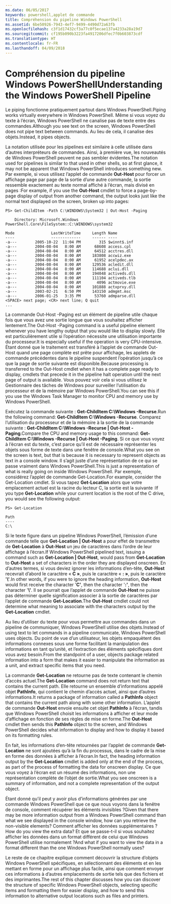 ```yaml
---
ms.date: 06/05/2017
keywords: powershell,applet de commande
title: Compréhension du pipeline Windows PowerShell
ms.assetid: 6be50926-7943-4ef7-9499-4490d72a63fb
ms.openlocfilehash: c3f1d17432cf3a77c0f5ecae137a4233a28a19d7
ms.sourcegitcommit: cf195b090b3223fa4917206dfec7f0b603873cdf
ms.translationtype: HT
ms.contentlocale: fr-FR
ms.lasthandoff: 04/09/2018
---
```

# <a name="understanding-the-windows-powershell-pipeline"></a><span data-ttu-id="da4b0-103">Compréhension du pipeline Windows PowerShell</span><span class="sxs-lookup"><span data-stu-id="da4b0-103">Understanding the Windows PowerShell Pipeline</span></span>
<span data-ttu-id="da4b0-104">Le piping fonctionne pratiquement partout dans Windows PowerShell.</span><span class="sxs-lookup"><span data-stu-id="da4b0-104">Piping works virtually everywhere in Windows PowerShell.</span></span> <span data-ttu-id="da4b0-105">Même si vous voyez du texte à l’écran, Windows PowerShell ne canalise pas de texte entre des commandes.</span><span class="sxs-lookup"><span data-stu-id="da4b0-105">Although you see text on the screen, Windows PowerShell does not pipe text between commands.</span></span> <span data-ttu-id="da4b0-106">Au lieu de cela, il canalise des objets.</span><span class="sxs-lookup"><span data-stu-id="da4b0-106">Instead, it pipes objects.</span></span>

<span data-ttu-id="da4b0-107">La notation utilisée pour les pipelines est similaire à celle utilisée dans d’autres interpréteurs de commandes. Ainsi, à première vue, les nouveautés de Windows PowerShell peuvent ne pas sembler évidentes.</span><span class="sxs-lookup"><span data-stu-id="da4b0-107">The notation used for pipelines is similar to that used in other shells, so at first glance, it may not be apparent that Windows PowerShell introduces something new.</span></span> <span data-ttu-id="da4b0-108">Par exemple, si vous utilisez l’applet de commande **Out-Host** pour forcer un affichage page par page de la sortie d’une autre commande, la sortie ressemble exactement au texte normal affiché à l’écran, mais divisé en pages :</span><span class="sxs-lookup"><span data-stu-id="da4b0-108">For example, if you use the **Out-Host** cmdlet to force a page-by-page display of output from another command, the output looks just like the normal text displayed on the screen, broken up into pages:</span></span>

```
PS> Get-ChildItem -Path C:\WINDOWS\System32 | Out-Host -Paging

    Directory: Microsoft.Windows PowerShell.Core\FileSystem::C:\WINDOWS\system32

Mode                LastWriteTime     Length Name
----                -------------     ------ ----
-a---        2005-10-22  11:04 PM        315 $winnt$.inf
-a---        2004-08-04   8:00 AM      68608 access.cpl
-a---        2004-08-04   8:00 AM      64512 acctres.dll
-a---        2004-08-04   8:00 AM     183808 accwiz.exe
-a---        2004-08-04   8:00 AM      61952 acelpdec.ax
-a---        2004-08-04   8:00 AM     129536 acledit.dll
-a---        2004-08-04   8:00 AM     114688 aclui.dll
-a---        2004-08-04   8:00 AM     194048 activeds.dll
-a---        2004-08-04   8:00 AM     111104 activeds.tlb
-a---        2004-08-04   8:00 AM       4096 actmovie.exe
-a---        2004-08-04   8:00 AM     101888 actxprxy.dll
-a---        2003-02-21   6:50 PM     143150 admgmt.msc
-a---        2006-01-25   3:35 PM      53760 admparse.dll
<SPACE> next page; <CR> next line; Q quit
...
```

<span data-ttu-id="da4b0-109">La commande Out-Host -Paging est un élément de pipeline utile chaque fois que vous avez une sortie longue que vous souhaitez afficher lentement.</span><span class="sxs-lookup"><span data-stu-id="da4b0-109">The Out-Host -Paging command is a useful pipeline element whenever you have lengthy output that you would like to display slowly.</span></span> <span data-ttu-id="da4b0-110">Elle est particulièrement utile si l’opération nécessite une utilisation importante du processeur.</span><span class="sxs-lookup"><span data-stu-id="da4b0-110">It is especially useful if the operation is very CPU-intensive.</span></span> <span data-ttu-id="da4b0-111">Étant donné que le traitement est transféré à l’applet de commande Out-Host quand une page complète est prête pour affichage, les applets de commande précédentes dans le pipeline suspendent l’opération jusqu’à ce que la page de sortie suivante est disponible.</span><span class="sxs-lookup"><span data-stu-id="da4b0-111">Because processing is transferred to the Out-Host cmdlet when it has a complete page ready to display, cmdlets that precede it in the pipeline halt operation until the next page of output is available.</span></span> <span data-ttu-id="da4b0-112">Vous pouvez voir cela si vous utilisez le Gestionnaire des tâches de Windows pour surveiller l’utilisation du processeur et de la mémoire par Windows PowerShell.</span><span class="sxs-lookup"><span data-stu-id="da4b0-112">You can see this if you use the Windows Task Manager to monitor CPU and memory use by Windows PowerShell.</span></span>

<span data-ttu-id="da4b0-113">Exécutez la commande suivante : **Get-ChildItem C:\\Windows -Recurse**.</span><span class="sxs-lookup"><span data-stu-id="da4b0-113">Run the following command: **Get-ChildItem C:\\Windows -Recurse**.</span></span> <span data-ttu-id="da4b0-114">Comparez l’utilisation du processeur et de la mémoire à la sortie de la commande suivante : **Get-ChildItem C:\\Windows -Recurse | Out-Host -Paging**.</span><span class="sxs-lookup"><span data-stu-id="da4b0-114">Compare the CPU and memory usage to this command: **Get-ChildItem C:\\Windows -Recurse | Out-Host -Paging**.</span></span> <span data-ttu-id="da4b0-115">Si ce que vous voyez à l’écran est du texte, c’est parce qu’il est de nécessaire représenter les objets sous forme de texte dans une fenêtre de console.</span><span class="sxs-lookup"><span data-stu-id="da4b0-115">What you see on the screen is text, but that is because it is necessary to represent objects as text in a console window.</span></span> <span data-ttu-id="da4b0-116">Il s’agit juste d’une représentation de ce qui se passe vraiment dans Windows PowerShell.</span><span class="sxs-lookup"><span data-stu-id="da4b0-116">This is just a representation of what is really going on inside Windows PowerShell.</span></span> <span data-ttu-id="da4b0-117">Par exemple, considérez l’applet de commande Get-Location.</span><span class="sxs-lookup"><span data-stu-id="da4b0-117">For example, consider the Get-Location cmdlet.</span></span> <span data-ttu-id="da4b0-118">Si vous tapez **Get-Location** alors que votre emplacement actuel est la racine du lecteur C, la sortie est la suivante :</span><span class="sxs-lookup"><span data-stu-id="da4b0-118">If you type **Get-Location** while your current location is the root of the C drive, you would see the following output:</span></span>

```
PS> Get-Location

Path
----
C:\
```

<span data-ttu-id="da4b0-119">Si le texte figure dans un pipeline Windows PowerShell, l’émission d’une commande telle que **Get-Location | Out-Host** a pour effet de transmettre de **Get-Location** à **Out-Host** un jeu de caractères dans l’ordre de leur affichage à l’écran.</span><span class="sxs-lookup"><span data-stu-id="da4b0-119">If Windows PowerShell pipelined text, issuing a command such as **Get-Location | Out-Host**, would pass from **Get-Location** to **Out-Host** a set of characters in the order they are displayed onscreen.</span></span> <span data-ttu-id="da4b0-120">En d’autres termes, si vous deviez ignorer les informations d’en-tête, **Out-Host** recevrait d’abord le caractère « **C »**, puis le caractère « **: »**, puis le caractère '**\\'**.</span><span class="sxs-lookup"><span data-stu-id="da4b0-120">In other words, if you were to ignore the heading information, **Out-Host** would first receive the character '**C'**, then the character '**:'**, then the character '**\\'**.</span></span> <span data-ttu-id="da4b0-121">Il se pourrait que l’applet de commande **Out-Host** ne puisse pas déterminer quelle signification associer à la sortie de caractères par l’applet de commande **Get-Location**.</span><span class="sxs-lookup"><span data-stu-id="da4b0-121">The **Out-Host** cmdlet could not determine what meaning to associate with the characters output by the **Get-Location** cmdlet.</span></span>

<span data-ttu-id="da4b0-122">Au lieu d’utiliser du texte pour vous permettre aux commandes dans un pipeline de communiquer, Windows PowerShell utilise des objets.</span><span class="sxs-lookup"><span data-stu-id="da4b0-122">Instead of using text to let commands in a pipeline communicate, Windows PowerShell uses objects.</span></span> <span data-ttu-id="da4b0-123">Du point de vue d’un utilisateur, les objets empaquètent des informations connexes sous une forme facilitant la manipulation des informations en tant qu’unité, et l’extraction des éléments spécifiques dont vous avez besoin.</span><span class="sxs-lookup"><span data-stu-id="da4b0-123">From the standpoint of a user, objects package related information into a form that makes it easier to manipulate the information as a unit, and extract specific items that you need.</span></span>

<span data-ttu-id="da4b0-124">La commande **Get-Location** ne retourne pas de texte contenant le chemin d’accès actuel.</span><span class="sxs-lookup"><span data-stu-id="da4b0-124">The **Get-Location** command does not return text that contains the current path.</span></span> <span data-ttu-id="da4b0-125">Elle retourne un ensemble d’informations appelé objet **PathInfo**, qui contient le chemin d’accès actuel, ainsi que d’autres informations.</span><span class="sxs-lookup"><span data-stu-id="da4b0-125">It returns a package of information called a **PathInfo** object that contains the current path along with some other information.</span></span> <span data-ttu-id="da4b0-126">L’applet de commande **Out-Host** envoie ensuite cet objet **PathInfo** à l’écran, tandis que Windows PowerShell choisit les informations à afficher et leur mode d’affichage en fonction de ses règles de mise en forme.</span><span class="sxs-lookup"><span data-stu-id="da4b0-126">The **Out-Host** cmdlet then sends this **PathInfo** object to the screen, and Windows PowerShell decides what information to display and how to display it based on its formatting rules.</span></span>

<span data-ttu-id="da4b0-127">En fait, les informations d’en-tête retournées par l’applet de commande **Get-Location** ne sont ajoutées qu’à la fin du processus, dans le cadre de la mise en forme des données à afficher à l’écran.</span><span class="sxs-lookup"><span data-stu-id="da4b0-127">In fact, the heading information output by the **Get-Location** cmdlet is added only at the end of the process, as part of the process of formatting the data for onscreen display.</span></span> <span data-ttu-id="da4b0-128">Ce que vous voyez à l’écran est un résumé des informations, non une représentation complète de l’objet de sortie.</span><span class="sxs-lookup"><span data-stu-id="da4b0-128">What you see onscreen is a summary of information, and not a complete representation of the output object.</span></span>

<span data-ttu-id="da4b0-129">Étant donné qu’il peut y avoir plus d’informations générées par une commande Windows PowerShell que ce que nous voyons dans la fenêtre de console, comment récupérer les éléments invisibles ?</span><span class="sxs-lookup"><span data-stu-id="da4b0-129">Given that there may be more information output from a Windows PowerShell command than what we see displayed in the console window, how can you retrieve the non-visible elements?</span></span> <span data-ttu-id="da4b0-130">Comment afficher les données supplémentaires ?</span><span class="sxs-lookup"><span data-stu-id="da4b0-130">How do you view the extra data?</span></span> <span data-ttu-id="da4b0-131">Et que se passe-t-il si vous souhaitez afficher les données dans un format différent de celui que Windows PowerShell utilise normalement ?</span><span class="sxs-lookup"><span data-stu-id="da4b0-131">And what if you want to view the data in a format different than the one Windows PowerShell normally uses?</span></span>

<span data-ttu-id="da4b0-132">Le reste de ce chapitre explique comment découvrir la structure d’objets Windows PowerShell spécifiques, en sélectionnant des éléments et en les mettant en forme pour un affichage plus facile, ainsi que comment envoyer ces informations à d’autres emplacements de sortie tels que des fichiers et des imprimantes.</span><span class="sxs-lookup"><span data-stu-id="da4b0-132">The rest of this chapter discusses how you can discover the structure of specific Windows PowerShell objects, selecting specific items and formatting them for easier display, and how to send this information to alternative output locations such as files and printers.</span></span>